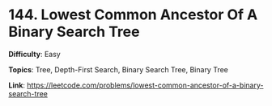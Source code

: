 # 144. Lowest Common Ancestor Of A Binary Search Tree

**Difficulty**: Easy

**Topics**: Tree, Depth-First Search, Binary Search Tree, Binary Tree

**Link**: https://leetcode.com/problems/lowest-common-ancestor-of-a-binary-search-tree

